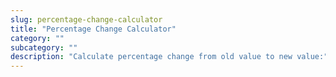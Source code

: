 ```yaml
---
slug: percentage-change-calculator
title: "Percentage Change Calculator"
category: ""
subcategory: ""
description: "Calculate percentage change from old value to new value:"
---
```


